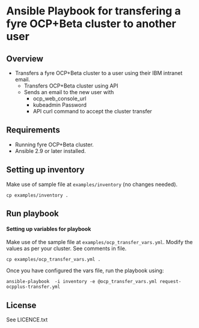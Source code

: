 # Ansible Playbook for transfering a fyre OCP+Beta cluster to another user

## Overview

- Transfers a fyre OCP+Beta cluster to a user using their IBM intranet email.
   - Transfers OCP+Beta cluster using API
   - Sends an email to the new user with
     - ocp_web_console_url
     - kubeadmin Password
     - API curl command to accept the cluster transfer


## Requirements

  - Running fyre OCP+Beta cluster.
  - Ansible 2.9 or later installed.


## Setting up inventory

Make use of sample file at `examples/inventory` (no changes needed).

```
cp examples/inventory .
```

## Run playbook

#### Setting up variables for playbook

Make use of the sample file at `examples/ocp_transfer_vars.yml`. Modify the values as per your cluster. See comments in file.

```
cp examples/ocp_transfer_vars.yml .
```

Once you have configured the vars file, run the playbook using:

```
ansible-playbook  -i inventory -e @ocp_transfer_vars.yml request-ocpplus-transfer.yml
```

License
-------

See LICENCE.txt

